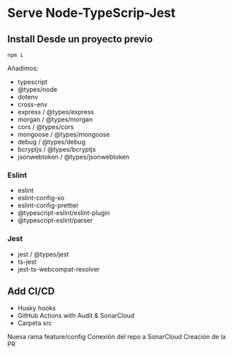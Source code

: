 # Serve Node-TypeScrip-Jest

## Install Desde un proyecto previo

```shell
npm i
```

Añadimos:

- typescript
- @types/node
- dotenv
- cross-env
- express / @types/express
- morgan / @types/morgan
- cors / @types/cors
- mongoose / @types/mongoose
- debug / @types/debug
- bcryptjs / @types/bcryptjs
- jsonwebtoken / @types/jsonwebtoken

### Eslint

- eslint
- eslint-config-xo
- eslint-config-prettier
- @typescript-eslint/eslint-plugin
- @typescript-eslint/parser

### Jest

- jest / @types/jest
- ts-jest
- jest-ts-webcompat-resolver

## Add CI/CD

- Husky hooks
- GitHub Actions with Audit & SonarCloud
- Carpeta src

Nueva rama feature/config
Conexión del repo a SonarCloud
Creación de la PR
